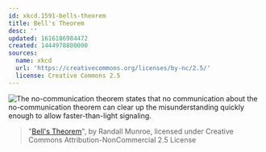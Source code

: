 ```yaml
---
id: xkcd.1591-bells-theorem
title: Bell's Theorem
desc: ''
updated: 1616186984472
created: 1444978800000
sources:
  name: xkcd
  url: 'https://creativecommons.org/licenses/by-nc/2.5/'
  license: Creative Commons 2.5
---
```

![The no-communication theorem states that no communication about the no-communication theorem can clear up the misunderstanding quickly enough to allow faster-than-light signaling.](https://imgs.xkcd.com/comics/bells_theorem.png)
> "[Bell's Theorem](https://xkcd.com/1591/)", by Randall Munroe, licensed under Creative Commons Attribution-NonCommercial 2.5 License
